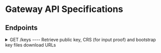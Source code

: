 # Gateway API Specifications

## Endpoints

<details>
  <summary>GET /keys ---- Retrieve public key, CRS (for input proof) and bootstrap key files download URLs</summary>

#### Description

This endpoint returns a JSON object containing URLs from an S3 bucket, allowing the client to download important files such as the blockchain public key, CRS files for generating input proofs, and the bootstrap key. 

For each item, multiple URLs are provided to improve availability, but all URLs point to the same file. This ensures redundancy and reliable access. 

Each URL is accompanied by a cryptographic signature, enabling users to verify the integrity and authenticity of the downloaded files. 

No query parameters are needed, as the gateway is already configured for a specific blockchain.



#### Query Parameters

No parameters.

#### Headers

None.

#### Response

**Success (200 OK)**

The request is successful, and the response will include a JSON object with the following structure:

```json
{
  "keyId": "12345",
  "publicKey": [
    {
      "url": "https://s3.amazonaws.com/bucket-name/pks1",
      "signature": "a5d2c5e8f7b60f..."
    },
    {
      "url": "https://s3.amazonaws.com/bucket-name1/pks1",
      "signature": "a5d2c5e8f7b60f..."
    }
  ],
  "crs": {
    "2048": [
      {
        "url": "https://s3.amazonaws.com/bucket-name/crs1",
        "signature": "c3f5d6e1e2f8b3..."
      },
      {
        "url": "https://s3.amazonaws.com/bucket-name1/crs1",
        "signature": "c3f5d6e1e2f8b3..."
      }
    ]
  },
  "bootstrapKey": [
    {
      "url": "https://s3.amazonaws.com/bucket-name/sks1",
      "signature": "b4a1d8f9c7e1a2..."
    },
    {
      "url": "https://s3.amazonaws.com/bucket-name1/sks1",
      "signature": "b4a1d8f9c7e1a2..."
    }
  ]
}

```

**Error Responses**

| Status Code | Error Code   | Description                                      |
| ----------- | ------------ | ------------------------------------------------ |
| 400         | `BadRequest` | The request is invalid or missing required parameters. |
| 404         | `NotFound`   | The requested resource was not found.            |
| 500         | `ServerError` | An internal server error occurred.                   |

#### Example Error Responses

```json
{
  "error": "BadRequest",
  "message": "The request is invalid or missing required parameters."
}
```

```json
{
  "error": "NotFound",
  "message": "The requested resource was not found."
}
```

```json
{
  "error": "ServerError",
  "message": "An internal server error occurred. Please try again later."
}
```

</details>

